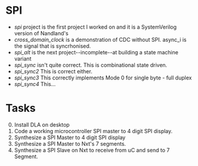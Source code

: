 # SPI
- *spi* project is the first project I worked on and it is a SystemVerilog version of Nandland's
- *cross_domain_clock* is a demonstration of CDC without SPI. async_i is the signal that is syncrhonised.
- *spi_alt* is the next project--incomplete--at building a state machine variant
- *spi_sync* isn't quite correct. This is combinational state driven.
- *spi_sync2* This is correct either.
- *spi_sync3* This correctly implements Mode 0 for single byte - full duplex
- *spi_sync4* This...


# Tasks
0) Install DLA on desktop
1) Code a working microcontroller SPI master to 4 digit SPI display.
2) Synthesize a SPI Master to 4 digit SPI display
3) Synthesize a SPI Master to Nxt's 7 segments.
4) Synthesize a SPI Slave on Nxt to receive from uC and send to 7 Segment.